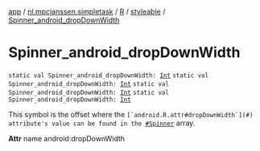 [app](../../../index.md) / [nl.mpcjanssen.simpletask](../../index.md) / [R](../index.md) / [styleable](index.md) / [Spinner_android_dropDownWidth](.)

# Spinner_android_dropDownWidth

`static val Spinner_android_dropDownWidth: `[`Int`](https://kotlinlang.org/api/latest/jvm/stdlib/kotlin/-int/index.html)
`static val Spinner_android_dropDownWidth: `[`Int`](https://kotlinlang.org/api/latest/jvm/stdlib/kotlin/-int/index.html)
`static val Spinner_android_dropDownWidth: `[`Int`](https://kotlinlang.org/api/latest/jvm/stdlib/kotlin/-int/index.html)
`static val Spinner_android_dropDownWidth: `[`Int`](https://kotlinlang.org/api/latest/jvm/stdlib/kotlin/-int/index.html)

This symbol is the offset where the ``[`android.R.attr#dropDownWidth`](#) attribute's value can be found in the ``[`#Spinner`](-spinner.md) array.

**Attr**
name android:dropDownWidth

